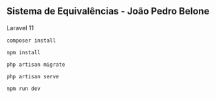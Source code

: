 ## Sistema de Equivalências - João Pedro Belone

Laravel 11

`composer install`

`npm install`

`php artisan migrate`

`php artisan serve`

`npm run dev`
